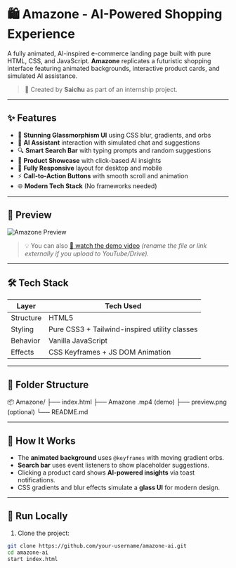 # 🛍️ Amazone - AI-Powered Shopping Experience

A fully animated, AI-inspired e-commerce landing page built with pure HTML, CSS, and JavaScript. **Amazone** replicates a futuristic shopping interface featuring animated backgrounds, interactive product cards, and simulated AI assistance.

> 🚀 Created by **Saichu** as part of an internship project.

---

## ✨ Features

- 🎨 **Stunning Glassmorphism UI** using CSS blur, gradients, and orbs
- 🤖 **AI Assistant** interaction with simulated chat and suggestions
- 🔍 **Smart Search Bar** with typing prompts and random suggestions
- 🛒 **Product Showcase** with click-based AI insights
- 📱 **Fully Responsive** layout for desktop and mobile
- ⚡ **Call-to-Action Buttons** with smooth scroll and animation
- 🌐 **Modern Tech Stack** (No frameworks needed)

---

## 📸 Preview

![Amazone Preview](./preview.png)

> 💡 You can also [🎥 watch the demo video](./Amazone%20.mp4) *(rename the file or link externally if you upload to YouTube/Drive).*

---

## 🛠️ Tech Stack

| Layer      | Tech Used                         |
|------------|-----------------------------------|
| Structure  | HTML5                             |
| Styling    | Pure CSS3 + Tailwind-inspired utility classes |
| Behavior   | Vanilla JavaScript                |
| Effects    | CSS Keyframes + JS DOM Animation  |

---

## 📁 Folder Structure


📦 Amazone/
├── index.html
├── Amazone .mp4 (demo)
├── preview.png (optional)
└── README.md




---

## 🧠 How It Works

- The **animated background** uses `@keyframes` with moving gradient orbs.
- **Search bar** uses event listeners to show placeholder suggestions.
- Clicking a product card shows **AI-powered insights** via toast notifications.
- CSS gradients and blur effects simulate a **glass UI** for modern design.

---

## 🚀 Run Locally

1. Clone the project:

```bash
git clone https://github.com/your-username/amazone-ai.git
cd amazone-ai
start index.html



